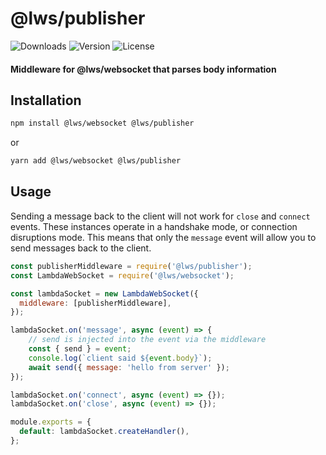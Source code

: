 # @lws/publisher
![Downloads][link-download] ![Version][link-version] ![License][link-license]

#### Middleware for @lws/websocket that parses body information

## Installation

```sh
npm install @lws/websocket @lws/publisher
```
or
```sh
yarn add @lws/websocket @lws/publisher
```

## Usage

Sending a message back to the client will not work for `close` and `connect` events. These instances operate in a handshake mode, or connection disruptions mode. This means that only the `message` event will allow you to send messages back to the client. 

```javascript
const publisherMiddleware = require('@lws/publisher');
const LambdaWebSocket = require('@lws/websocket');

const lambdaSocket = new LambdaWebSocket({
  middleware: [publisherMiddleware],
});

lambdaSocket.on('message', async (event) => {
    // send is injected into the event via the middleware
    const { send } = event;
    console.log(`client said ${event.body}`);
    await send({ message: 'hello from server' });
});

lambdaSocket.on('connect', async (event) => {});
lambdaSocket.on('close', async (event) => {});

module.exports = {
  default: lambdaSocket.createHandler(),
};

```

[link-download]: https://img.shields.io/npm/dt/@lws/publisher.svg
[link-version]: https://img.shields.io/npm/v/@lws/publisher.svg
[link-license]: https://img.shields.io/npm/l/@lws/publisher.svg